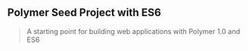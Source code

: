 ## Polymer Seed Project with ES6

> A starting point for building web applications with Polymer 1.0 and ES6
